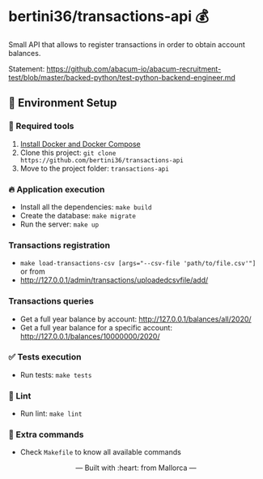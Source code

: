 # bertini36/transactions-api 💰
Small API that allows to register transactions in order to obtain account
balances.

Statement: https://github.com/abacum-io/abacum-recruitment-test/blob/master/backed-python/test-python-backend-engineer.md

## 🚀 Environment Setup

### 🐳 Required tools

1. [Install Docker and Docker Compose](https://www.docker.com/get-started)
2. Clone this project: `git clone https://github.com/bertini36/transactions-api`
3. Move to the project folder: `transactions-api`

### 🔥 Application execution

* Install all the dependencies: `make build`
* Create the database: `make migrate`
* Run the server: `make up`

### Transactions registration

* `make load-transactions-csv [args="--csv-file 'path/to/file.csv'"]`
or from
* http://127.0.0.1/admin/transactions/uploadedcsvfile/add/

### Transactions queries

* Get a full year balance by account: http://127.0.0.1/balances/all/2020/
* Get a full year balance for a specific account: http://127.0.0.1/balances/10000000/2020/

### ✅ Tests execution

- Run tests: `make tests`

### 🔦 Lint

- Run lint: `make lint`

### 🤔 Extra commands 

- Check `Makefile` to know all available commands 

<p align="center">&mdash; Built with :heart: from Mallorca &mdash;</p>
